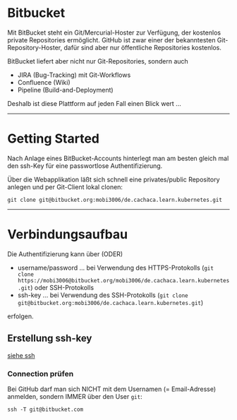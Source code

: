 # Bitbucket
Mit BitBucket steht ein Git/Mercurial-Hoster zur Verfügung, der kostenlos private Repositories ermöglicht. GitHub ist zwar einer der bekanntesten Git-Repository-Hoster, dafür sind aber nur öffentliche Repositories kostenlos.

BitBucket liefert aber nicht nur Git-Repositories, sondern auch 

* JIRA (Bug-Tracking) mit Git-Workflows
* Confluence (Wiki)
* Pipeline (Build-and-Deployment)

Deshalb ist diese Plattform auf jeden Fall einen Blick wert ...

---

# Getting Started
Nach Anlage eines BitBucket-Accounts hinterlegt man am besten gleich mal den ssh-Key für eine passwortlose Authentifizierung.

Über die Webapplikation läßt sich schnell eine privates/public Repository anlegen und per Git-Client lokal clonen:

    git clone git@bitbucket.org:mobi3006/de.cachaca.learn.kubernetes.git

---

# Verbindungsaufbau
Die Authentifizierung kann über (ODER) 

* username/password ... bei Verwendung des HTTPS-Protokolls (``git clone https://mobi3006@bitbucket.org/mobi3006/de.cachaca.learn.kubernetes.git``) oder SSH-Protokolls
* ssh-key ... bei Verwendung des SSH-Protokolls (``git clone git@bitbucket.org:mobi3006/de.cachaca.learn.kubernetes.git``)

erfolgen.

## Erstellung ssh-key
[siehe ssh](ssh.md) 

### Connection prüfen

Bei GitHub darf man sich NICHT mit dem Usernamen (= Email-Adresse) anmelden, sondern IMMER über den User ``git``:

    ssh -T git@bitbucket.com
    





